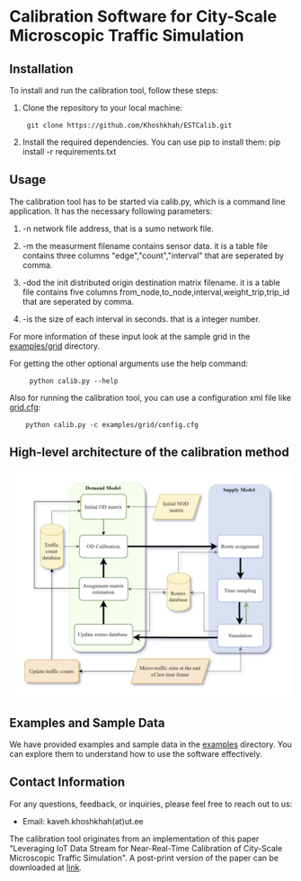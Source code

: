 # Calibration Software for City-Scale Microscopic Traffic Simulation


## Installation

To install and run the calibration tool, follow these steps:

1. Clone the repository to your local machine:

        git clone https://github.com/Khoshkhah/ESTCalib.git

2. Install the required dependencies. You can use pip to install them:
pip install -r requirements.txt


## Usage

The calibration tool has to be started via calib.py, which is a command line application. It has the necessary following parameters:

1. -n network file address, that is a sumo network file.

2. -m the measurment filename contains sensor data. 
        it is a table file contains three columns "edge","count","interval" that are seperated by comma.

3. -dod the init distributed origin destination matrix filename.
        it is a table file contains five columns from_node,to_node,interval,weight_trip,trip_id
        that are seperated by comma.

4. -is the size of each interval in seconds. that is a integer number.

For more information of these input look at the sample grid in the [examples/grid](./examples/grid/) directory.

For getting the other optional arguments use the help command:

         python calib.py --help

Also for running the calibration tool, you can use a configuration xml file like [grid.cfg](./examples/grid/grid.cfg):

        python calib.py -c examples/grid/config.cfg


## High-level architecture of the calibration method


 !["Architecture"](assets/images/architecture.jpg)


## Examples and Sample Data

We have provided examples and sample data in the [examples](./examples) directory. You can explore them to understand how to use the software effectively.


## Contact Information

For any questions, feedback, or inquiries, please feel free to reach out to us:
- Email: kaveh.khoshkhah(at)ut.ee

The calibration tool originates from an implementation of this paper 
"Leveraging IoT Data Stream for Near-Real-Time Calibration of
City-Scale Microscopic Traffic Simulation". A post-print version of the paper can be downloaded at [link](./).

